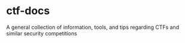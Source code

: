 ctf-docs
========

A general collection of information, tools, and tips regarding CTFs and similar security competitions
